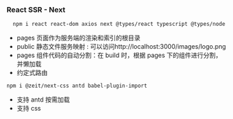 ### React SSR - Next

```
  npm i react react-dom axios next @types/react typescript @types/node
```

- pages 页面作为服务端的渲染和索引的根目录
- public 静态文件服务映射 : 可以访问http://localhost:3000/images/logo.png
- pages 组件代码的自动分割：在 build 时，根据 pages 下的组件进行分割，并懒加载
- 约定式路由

```
npm i @zeit/next-css antd babel-plugin-import
```

- 支持 antd 按需加载
- 支持 css
